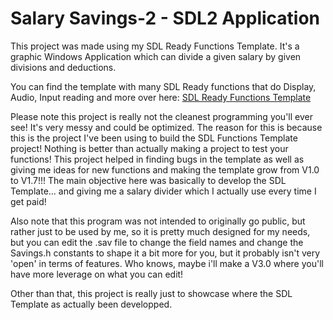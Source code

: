 # Salary Savings-2 - SDL2 Application
This project was made using my SDL Ready Functions Template. It's a graphic Windows Application which can divide a given salary by given divisions and deductions.

You can find the template with many SDL Ready functions that do Display, Audio, Input reading and more over here: [SDL Ready Functions Template](https://github.com/maxijonson/SDL2.0.4-Ready-Functions-Template)

Please note this project is really not the cleanest programming you'll ever see! It's very messy and could be optimized. The reason for this is because this is the project I've been using to build the SDL Functions Template project!
Nothing is better than actually making a project to test your functions! This project helped in finding bugs in the template as well as giving me ideas for new functions and making the template grow from V1.0 to V1.7!!!
The main objective here was basically to develop the SDL Template... and giving me a salary divider which I actually use every time I get paid!

Also note that this program was not intended to originally go public, but rather just to be used by me, so it is pretty much designed for my needs, but you can edit the .sav file to change the field names and change the Savings.h constants to shape it a bit more for you, but it probably isn't very 'open' in terms of features. Who knows, maybe i'll make a V3.0 where you'll have more leverage on what you can edit!

Other than that, this project is really just to showcase where the SDL Template as actually been developped.

